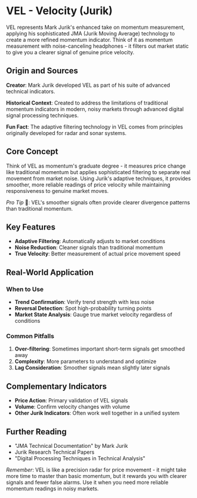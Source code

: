 # VEL - Velocity (Jurik)

VEL represents Mark Jurik's enhanced take on momentum measurement, applying his sophisticated JMA (Jurik Moving Average) technology to create a more refined momentum indicator. Think of it as momentum measurement with noise-canceling headphones - it filters out market static to give you a clearer signal of genuine price velocity.

## Origin and Sources
**Creator**: Mark Jurik developed VEL as part of his suite of advanced technical indicators.

**Historical Context**: Created to address the limitations of traditional momentum indicators in modern, noisy markets through advanced digital signal processing techniques.

**Fun Fact**: The adaptive filtering technology in VEL comes from principles originally developed for radar and sonar systems.

## Core Concept
Think of VEL as momentum's graduate degree - it measures price change like traditional momentum but applies sophisticated filtering to separate real movement from market noise. Using Jurik's adaptive techniques, it provides smoother, more reliable readings of price velocity while maintaining responsiveness to genuine market moves.

*Pro Tip* 🎯: VEL's smoother signals often provide clearer divergence patterns than traditional momentum.

## Key Features
- **Adaptive Filtering**: Automatically adjusts to market conditions
- **Noise Reduction**: Cleaner signals than traditional momentum
- **True Velocity**: Better measurement of actual price movement speed

## Real-World Application
### When to Use
- **Trend Confirmation**: Verify trend strength with less noise
- **Reversal Detection**: Spot high-probability turning points
- **Market State Analysis**: Gauge true market velocity regardless of conditions

### Common Pitfalls
1. **Over-filtering**: Sometimes important short-term signals get smoothed away
2. **Complexity**: More parameters to understand and optimize
3. **Lag Consideration**: Smoother signals mean slightly later signals

## Complementary Indicators
- **Price Action**: Primary validation of VEL signals
- **Volume**: Confirm velocity changes with volume
- **Other Jurik Indicators**: Often work well together in a unified system

## Further Reading
- "JMA Technical Documentation" by Mark Jurik
- Jurik Research Technical Papers
- "Digital Processing Techniques in Technical Analysis"

*Remember*: VEL is like a precision radar for price movement - it might take more time to master than basic momentum, but it rewards you with clearer signals and fewer false alarms. Use it when you need more reliable momentum readings in noisy markets.